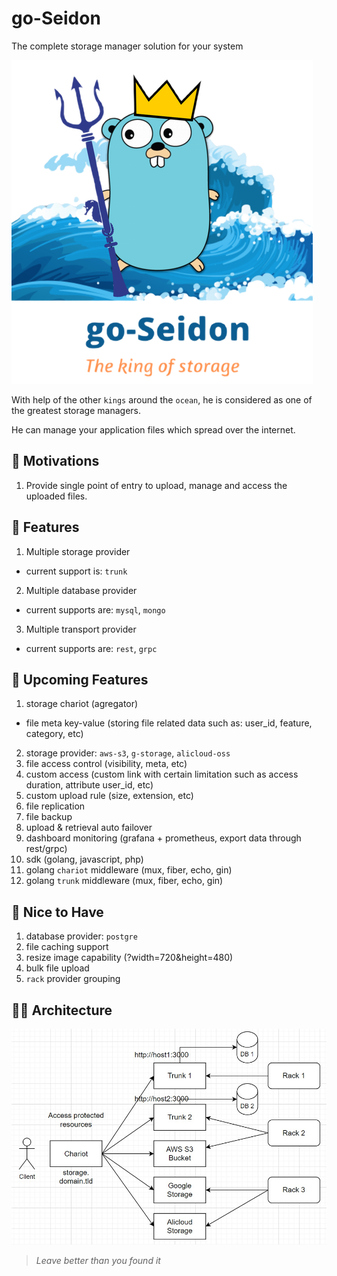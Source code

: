 # go-Seidon
The complete storage manager solution for your system

![go-Seidon logo][goseidon-logo]

With help of the other `kings` around the `ocean`, he is considered as one of the greatest storage managers. 

He can manage your application files which spread over the internet.

## 🚀 Motivations
1. Provide single point of entry to upload, manage and access the uploaded files.

## 🦄 Features
1. Multiple storage provider
- current support is: `trunk`
2. Multiple database provider
- current supports are: `mysql`, `mongo`
3. Multiple transport provider
- current supports are: `rest`, `grpc`

## 🧐 Upcoming Features
1. storage chariot (agregator)
- file meta key-value (storing file related data such as: user_id, feature, category, etc)
2. storage provider: `aws-s3`, `g-storage`, `alicloud-oss`
3. file access control (visibility, meta, etc)
4. custom access (custom link with certain limitation such as access duration, attribute user_id, etc)
5. custom upload rule (size, extension, etc)
6. file replication
7. file backup 
8. upload & retrieval auto failover
9. dashboard monitoring (grafana + prometheus, export data through rest/grpc)
10. sdk (golang, javascript, php)
10. golang `chariot` middleware (mux, fiber, echo, gin)
11. golang `trunk` middleware (mux, fiber, echo, gin)

## 🤩 Nice to Have
1. database provider: `postgre`
2. file caching support
3. resize image capability (?width=720&height=480)
4. bulk file upload
5. `rack` provider grouping

## 👷🏻 Architecture
![System Architecture][architecture-image]

> *Leave better than you found it*


[goseidon-logo]: https://github.com/go-seidon/.github/blob/master/asset/go-seidon.png?raw=true
[architecture-image]: https://github.com/go-seidon/.github/blob/master/asset/system-architecture.jpg?raw=true

